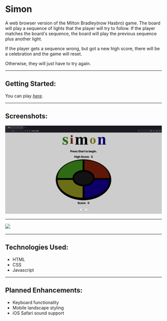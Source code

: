 
# Simon

A web browser version of the Milton Bradley(now Hasbro) game.  The board will play a sequence of lights that the player will try to follow.  If the player matches the board's sequence, the board will play the previous sequence plus another light.

If the player gets a sequence wrong, but got a new high score, there will be a celebration and the game will reset.

Otherwise, they will just have to try again.  

---

## Getting Started:

You can play [*here*](https://awatersny.github.io/simon/).

---
## Screenshots:
![Desktop Display](./screenshots/Desktop_Display.png)

---

<image src="./screenshots/Mobile-Display.jpg" width = "250"/>

---

## Technologies Used:

- HTML
- CSS
- Javascript
---
## Planned Enhancements:

- Keyboard functionality
- Mobile landscape styling
- iOS Safari sound support